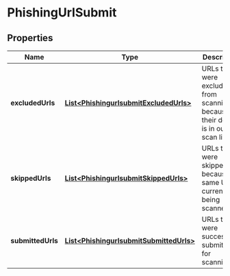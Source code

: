 # PhishingUrlSubmit

## Properties
Name | Type | Description | Notes
------------ | ------------- | ------------- | -------------
**excludedUrls** | [**List&lt;PhishingurlsubmitExcludedUrls&gt;**](PhishingurlsubmitExcludedUrls.md) | URLs that were excluded from scanning because their domain is in our no-scan list. |  [optional]
**skippedUrls** | [**List&lt;PhishingurlsubmitSkippedUrls&gt;**](PhishingurlsubmitSkippedUrls.md) | URLs that were skipped because the same URL is currently being scanned |  [optional]
**submittedUrls** | [**List&lt;PhishingurlsubmitSubmittedUrls&gt;**](PhishingurlsubmitSubmittedUrls.md) | URLs that were successfully submitted for scanning. |  [optional]
